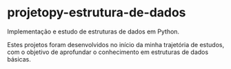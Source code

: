 # projetopy-estrutura-de-dados

Implementação e estudo de estruturas de dados em Python.

Estes projetos foram desenvolvidos no início da minha trajetória de estudos, com o objetivo de aprofundar o conhecimento em estruturas de dados básicas.
